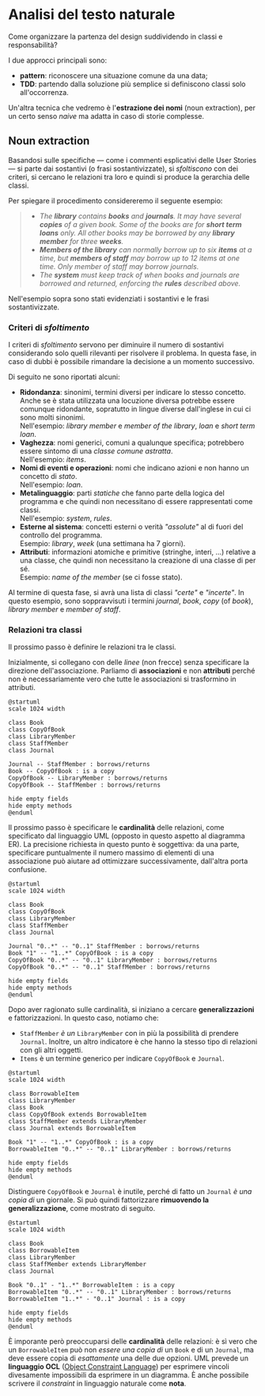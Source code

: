 # Analisi del testo naturale

Come organizzare la partenza del design suddividendo in classi e responsabilità?

I due approcci principali sono:
- __pattern__: riconoscere una situazione comune da una data;
- __TDD__: partendo dalla soluzione più semplice si definiscono classi solo all'occorrenza.

Un'altra tecnica che vedremo è l'__estrazione dei nomi__ (noun extraction), per un certo senso _naive_ ma adatta in caso di storie complesse.

## Noun extraction

Basandosi sulle specifiche &mdash; come i commenti esplicativi delle User Stories &mdash; si parte dai sostantivi (o frasi sostantivizzate), si _sfoltiscono_ con dei criteri, si cercano le relazioni tra loro e quindi si produce la gerarchia delle classi.

Per spiegare il procedimento considereremo il seguente esempio:

> - _The __library__ contains __books__ and __journals__.
> It may have several __copies__ of a given book. 
> Some of the books are for __short term loans__ only.
> All other books may be borrowed by any __library member__ for three __weeks__._
> - ___Members of the library__ can normally borrow up to six __items__ at a time, but __members of staff__ may borrow up to 12 items at one time.
> Only member of staff may borrow journals._
> - _The __system__ must keep track of when books and journals are borrowed and returned, enforcing the __rules__ described above._

Nell'esempio sopra sono stati evidenziati i sostantivi e le frasi sostantivizzate.

### Criteri di _sfoltimento_

I criteri di _sfoltimento_ servono per diminuire il numero di sostantivi considerando solo quelli rilevanti per risolvere il problema.
In questa fase, in caso di dubbi è possibile rimandare la decisione a un momento successivo.

Di seguito ne sono riportati alcuni:
- __Ridondanza__: sinonimi, termini diversi per indicare lo stesso concetto. Anche se è stata utilizzata una locuzione diversa potrebbe essere comunque ridondante, sopratutto in lingue diverse dall'inglese in cui ci sono molti sinonimi. \
Nell'esempio: _library member_ e _member of the library_, _loan_ e _short term loan_.
- __Vaghezza__: nomi generici, comuni a qualunque specifica; potrebbero essere sintomo di una _classe comune astratta_. \
Nell'esempio: _items_.
- __Nomi di eventi e operazioni__: nomi che indicano azioni e non hanno un concetto di _stato_. \
Nell'esempio: _loan_.
- __Metalinguaggio__: parti _statiche_ che fanno parte della logica del programma e che quindi non necessitano di essere rappresentati come classi. \
Nell'esempio: _system_, _rules_.
- __Esterne al sistema__: concetti esterni o verità _"assolute"_ al di fuori del controllo del programma. \
Esempio: _library_, _week_ (una settimana ha 7 giorni).
- __Attributi__: informazioni atomiche e primitive (stringhe, interi, ...) relative a una classe, che quindi non necessitano la creazione di una classe di per sé. \
Esempio: _name of the member_ (se ci fosse stato).

Al termine di questa fase, si avrà una lista di classi _"certe"_ e _"incerte"_.
In questo esempio, sono soppravvisuti i termini _journal_, _book_, _copy_ (of _book_), _library member_ e _member of staff_. 

### Relazioni tra classi

Il prossimo passo è definire le relazioni tra le classi.

Inizialmente, si collegano con delle _linee_ (non frecce) senza specificare la direzione dell'associazione.
Parliamo di __associazioni__ e non __attributi__ perché non è necessariamente vero che tutte le associazioni si trasformino in attributi.

```plantuml
@startuml
scale 1024 width

class Book
class CopyOfBook
class LibraryMember
class StaffMember
class Journal

Journal -- StaffMember : borrows/returns
Book -- CopyOfBook : is a copy
CopyOfBook -- LibraryMember : borrows/returns
CopyOfBook -- StaffMember : borrows/returns

hide empty fields
hide empty methods
@enduml
```

Il prossimo passo è specificare le __cardinalità__ delle relazioni, come specificato dal linguaggio UML (opposto in questo aspetto al diagramma ER).
La precisione richiesta in questo punto è soggettiva: da una parte, specificare puntualmente il numero massimo di elementi di una associazione può aiutare ad ottimizzare successivamente, dall'altra porta confusione.

```plantuml
@startuml
scale 1024 width

class Book
class CopyOfBook
class LibraryMember
class StaffMember
class Journal

Journal "0..*" -- "0..1" StaffMember : borrows/returns
Book "1" -- "1..*" CopyOfBook : is a copy
CopyOfBook "0..*" -- "0..1" LibraryMember : borrows/returns
CopyOfBook "0..*" -- "0..1" StaffMember : borrows/returns

hide empty fields
hide empty methods
@enduml
```

Dopo aver ragionato sulle cardinalità, si iniziano a cercare __generalizzazioni__ e fattorizzazioni. 
In questo caso, notiamo che:
- `StaffMember` _è un_ `LibraryMember` con in più la possibilità di prendere `Journal`. 
Inoltre, un altro indicatore è che hanno la stesso tipo di relazioni con gli altri oggetti.
- `Items` è un termine generico per indicare `CopyOfBook` e `Journal`.

```plantuml
@startuml
scale 1024 width

class BorrowableItem
class LibraryMember
class Book
class CopyOfBook extends BorrowableItem
class StaffMember extends LibraryMember
class Journal extends BorrowableItem

Book "1" -- "1..*" CopyOfBook : is a copy
BorrowableItem "0..*" -- "0..1" LibraryMember : borrows/returns

hide empty fields
hide empty methods
@enduml
```

Distinguere `CopyOfBook` e `Journal` è inutile, perché di fatto un `Journal` _è una copia di_ un giornale.
Si può quindi fattorizzare __rimuovendo la generalizzazione__, come mostrato di seguito.

```plantuml
@startuml
scale 1024 width

class Book
class BorrowableItem
class LibraryMember
class StaffMember extends LibraryMember
class Journal

Book "0..1" - "1..*" BorrowableItem : is a copy
BorrowableItem "0..*" -- "0..1" LibraryMember : borrows/returns
BorrowableItem "1..*" - "0..1" Journal : is a copy

hide empty fields
hide empty methods
@enduml
```

È imporante però preoccuparsi delle __cardinalità__ delle relazioni: è sì vero che un `BorrowableItem` può non _essere una copia di_ un `Book` e di un `Journal`, ma deve essere copia di _esattamente_ una delle due opzioni.
UML prevede un __linguaggio OCL__ ([Object Constraint Language](https://en.wikipedia.org/wiki/Object_Constraint_Language)) per esprimere vincoli divesamente impossibili da esprimere in un diagramma.
È anche possibile scrivere il _constraint_ in linguaggio naturale come __nota__.
